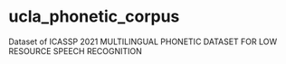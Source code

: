 # ucla_phonetic_corpus
Dataset of ICASSP 2021 MULTILINGUAL PHONETIC DATASET FOR LOW RESOURCE SPEECH RECOGNITION
